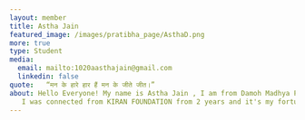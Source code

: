 ```yaml
---
layout: member
title: Astha Jain
featured_image: /images/pratibha_page/AsthaD.png
more: true 
type: Student
media:  
  email: mailto:1020aasthajain@gmail.com
  linkedin: false        
quote:   “मन के हारे हार हैं मन के जीते जीत।”
about: Hello Everyone! My name is Astha Jain , I am from Damoh Madhya Pradesh and currently I am pursuing BALLB from Government New Law College Indore Madhya Pradesh.
   I was connected from KIRAN FOUNDATION from 2 years and it's my fortune to be a part of this foundation which not only helps me financially but also gives me emotional support and also gives me strength whenever I feel low, each and every student in this foundation is filled with lot of positive energy and each one has their own qualities this foundation always treats me as a family member.
---
```

    